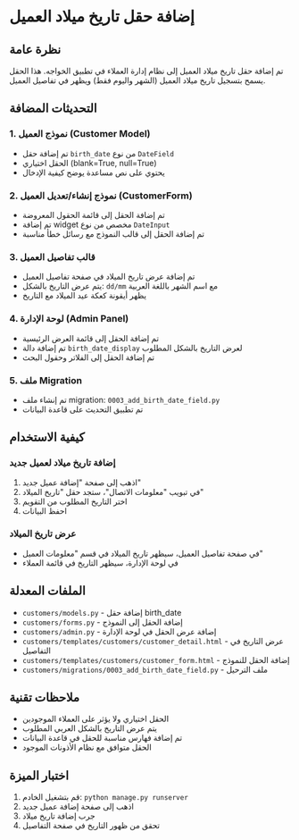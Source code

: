 # إضافة حقل تاريخ ميلاد العميل

## نظرة عامة
تم إضافة حقل تاريخ ميلاد العميل إلى نظام إدارة العملاء في تطبيق الخواجه. هذا الحقل يسمح بتسجيل تاريخ ميلاد العميل (الشهر واليوم فقط) ويظهر في تفاصيل العميل.

## التحديثات المضافة

### 1. نموذج العميل (Customer Model)
- تم إضافة حقل `birth_date` من نوع `DateField`
- الحقل اختياري (blank=True, null=True)
- يحتوي على نص مساعدة يوضح كيفية الإدخال

### 2. نموذج إنشاء/تعديل العميل (CustomerForm)
- تم إضافة الحقل إلى قائمة الحقول المعروضة
- تم إضافة widget مخصص من نوع `DateInput`
- تم إضافة الحقل إلى قالب النموذج مع رسائل خطأ مناسبة

### 3. قالب تفاصيل العميل
- تم إضافة عرض تاريخ الميلاد في صفحة تفاصيل العميل
- يتم عرض التاريخ بالشكل: `dd/mm` مع اسم الشهر باللغة العربية
- يظهر أيقونة كعكة عيد الميلاد مع التاريخ

### 4. لوحة الإدارة (Admin Panel)
- تم إضافة الحقل إلى قائمة العرض الرئيسية
- تم إضافة دالة `birth_date_display` لعرض التاريخ بالشكل المطلوب
- تم إضافة الحقل إلى الفلاتر وحقول البحث

### 5. ملف Migration
- تم إنشاء ملف migration: `0003_add_birth_date_field.py`
- تم تطبيق التحديث على قاعدة البيانات

## كيفية الاستخدام

### إضافة تاريخ ميلاد لعميل جديد
1. اذهب إلى صفحة "إضافة عميل جديد"
2. في تبويب "معلومات الاتصال"، ستجد حقل "تاريخ الميلاد"
3. اختر التاريخ المطلوب من التقويم
4. احفظ البيانات

### عرض تاريخ الميلاد
- في صفحة تفاصيل العميل، سيظهر تاريخ الميلاد في قسم "معلومات العميل"
- في لوحة الإدارة، سيظهر التاريخ في قائمة العملاء

## الملفات المعدلة
- `customers/models.py` - إضافة حقل birth_date
- `customers/forms.py` - إضافة الحقل إلى النموذج
- `customers/admin.py` - إضافة عرض الحقل في لوحة الإدارة
- `customers/templates/customers/customer_detail.html` - عرض التاريخ في التفاصيل
- `customers/templates/customers/customer_form.html` - إضافة الحقل للنموذج
- `customers/migrations/0003_add_birth_date_field.py` - ملف الترحيل

## ملاحظات تقنية
- الحقل اختياري ولا يؤثر على العملاء الموجودين
- يتم عرض التاريخ بالشكل العربي المطلوب
- تم إضافة فهارس مناسبة للحقل في قاعدة البيانات
- الحقل متوافق مع نظام الأذونات الموجود

## اختبار الميزة
1. قم بتشغيل الخادم: `python manage.py runserver`
2. اذهب إلى صفحة إضافة عميل جديد
3. جرب إضافة تاريخ ميلاد
4. تحقق من ظهور التاريخ في صفحة التفاصيل 